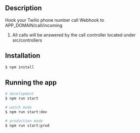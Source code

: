 ## Description

Hook your Twilio phone number call Webhook to APP_DOMAIN/call/incoming

1. All calls will be answered by the call controller located under src/controllers


## Installation

```bash
$ npm install
```

## Running the app

```bash
# development
$ npm run start

# watch mode
$ npm run start:dev

# production mode
$ npm run start:prod
```